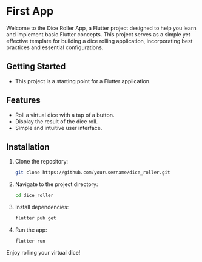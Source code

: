 # First App

Welcome to the Dice Roller App, a Flutter project designed to help you learn and implement basic Flutter concepts. This project serves as a simple yet effective template for building a dice rolling application, incorporating best practices and essential configurations.

## Getting Started

- This project is a starting point for a Flutter application.

## Features

- Roll a virtual dice with a tap of a button.
- Display the result of the dice roll.
- Simple and intuitive user interface.

## Installation

1. Clone the repository:
    ```sh
    git clone https://github.com/yourusername/dice_roller.git
    ```
2. Navigate to the project directory:
    ```sh
    cd dice_roller
    ```
3. Install dependencies:
    ```sh
    flutter pub get
    ```
4. Run the app:
    ```sh
    flutter run
    ```

Enjoy rolling your virtual dice!

